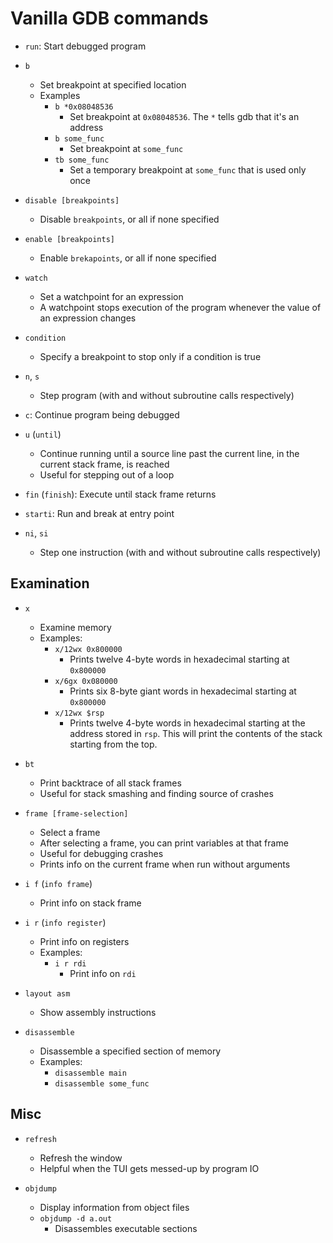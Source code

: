 # Vanilla GDB commands

- `run`: Start debugged program

- `b`
  - Set breakpoint at specified location
  - Examples
    - `b *0x08048536`
      - Set breakpoint at `0x08048536`. The `*` tells gdb that it's an address
    - `b some_func`
      - Set breakpoint at `some_func`
    - `tb some_func`
      - Set a temporary breakpoint at `some_func` that is used only once

- `disable [breakpoints]`
  - Disable `breakpoints`, or all if none specified

- `enable [breakpoints]`
  - Enable `brekapoints`, or all if none specified

- `watch`
  - Set a watchpoint for an expression
  - A watchpoint stops execution of the program whenever the value of an
    expression changes

- `condition`
  - Specify a breakpoint to stop only if a condition is true

- `n`, `s`
  - Step program (with and without subroutine calls respectively)

- `c`: Continue program being debugged

- `u` (`until`)
  - Continue running until a source line past the current line, in the current
    stack frame, is reached
  - Useful for stepping out of a loop

- `fin` (`finish`): Execute until stack frame returns

- `starti`: Run and break at entry point

- `ni`, `si`
  - Step one instruction (with and without subroutine calls respectively)

## Examination

- `x`
  - Examine memory
  - Examples:
    - `x/12wx 0x800000`
      - Prints twelve 4-byte words in hexadecimal starting at `0x800000`
    - `x/6gx 0x080000`
      - Prints six 8-byte giant words in hexadecimal starting at `0x800000`
    - `x/12wx $rsp`
      - Prints twelve 4-byte words in hexadecimal starting at the address
        stored in `rsp`. This will print the contents of the stack starting
        from the top.

- `bt`
  - Print backtrace of all stack frames
  - Useful for stack smashing and finding source of crashes

- `frame [frame-selection]`
  - Select a frame
  - After selecting a frame, you can print variables at that frame
  - Useful for debugging crashes
  - Prints info on the current frame when run without arguments

- `i f` (`info frame`)
  - Print info on stack frame

- `i r` (`info register`)
  - Print info on registers
  - Examples:
    - `i r rdi`
      - Print info on `rdi`

- `layout asm`
  - Show assembly instructions

- `disassemble`
  - Disassemble a specified section of memory
  - Examples:
    - `disassemble main`
    - `disassemble some_func`

## Misc
- `refresh`
  - Refresh the window
  - Helpful when the TUI gets messed-up by program IO

- `objdump`
  - Display information from object files
  - `objdump -d a.out`
    - Disassembles executable sections

